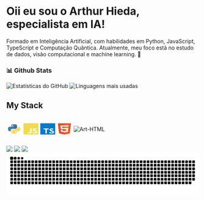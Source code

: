 # Oii eu sou o Arthur Hieda, especialista em IA!

Formado em Inteligência Artificial, com habilidades em Python, JavaScript, TypeScript e Computação Quântica. Atualmente, meu foco está no estudo de dados, visão computacional e machine learning. 🚀

### 📊 Github Stats

![Estatísticas do GitHub](https://github-readme-stats.vercel.app/api?username=ArtHieda&show_icons=true&theme=radical)
![Linguagens mais usadas](https://github-readme-stats.vercel.app/api/top-langs/?username=ArtHieda&layout=compact&theme=radical)

## My Stack

<div style="display: inline_block"><br>
  <img align="center" alt="Art-Python" height="30" width="40" src="https://raw.githubusercontent.com/devicons/devicon/master/icons/python/python-original.svg">
  <img align="center" alt="Art-Js" height="30" width="40" src="https://raw.githubusercontent.com/devicons/devicon/master/icons/javascript/javascript-plain.svg">
  <img align="center" alt="Art-Ts" height="30" width="40" src="https://raw.githubusercontent.com/devicons/devicon/master/icons/typescript/typescript-plain.svg">
  <img align="center" alt="Art-HTML" height="30" width="40" src="https://raw.githubusercontent.com/devicons/devicon/master/icons/html5/html5-original.svg">
  <img align="center" alt="Art-HTML" height="30" width="40" src="https://cdn.jsdelivr.net/gh/devicons/devicon@latest/icons/r/r-original.svg">
</div>

##

<div>
  <a href = "mailto:contatoarthieda@gmail.com"><img src="https://img.shields.io/badge/Gmail-D14836?style=for-the-badge&logo=gmail&logoColor=white" target="_blank"></a>
  <img src="https://img.shields.io/badge/dialogflow-FF9800?style=for-the-badge&logo=dialogflow&logoColor=white" target="_blank"></a>
  <img src="https://img.shields.io/badge/TensorFlow-FF6F00?style=for-the-badge&logo=tensorflow&logoColor=white" target="_blank"></a>
</div>

<picture align="center">
  <source media="(prefers-color-scheme: dark)" srcset="https://raw.githubusercontent.com/ArtHieda/ArtHieda/output/github-contribution-grid-snake-dark.svg">
  <source media="(prefers-color-scheme: light)" srcset="https://raw.githubusercontent.com/ArtHieda/ArtHieda/output/github-contribution-grid-snake-dark.svg">
  <img align="center" alt="github contribution grid snake animation" src="https://raw.githubusercontent.com/ArtHieda/ArtHieda/output/github-contribution-grid-snake.svg">
</picture>
